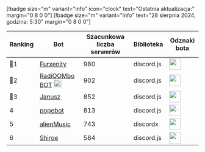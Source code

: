 [!badge size="m" variant="info" icon="clock" text="Ostatnia aktualizacja:" margin="0 8 0 0"] [!badge size="m" variant="info" text="28 sierpnia 2024, godzina: 5:30" margin="0 8 0 0"]

| Ranking | Bot                                                                                           | Szacunkowa liczba serwerów | Biblioteka | Odznaki bota |
| ---- | --------------------------------------------------------------------------------------------- | ------------------------ | ------------------------ | ------------------------ |
|    🥇1| [Furxenity](https://discord.com/oauth2/authorize?client_id=826778019179659314&permissions=8&scope=bot)       |               980 | discord.js | <img src="/static/badges/odznaki/supportscommands.svg" height="30" width="30"> |
|    🥈2| [RadiOOMbo BOT](https://discord.com/oauth2/authorize?client_id=675416683481006159&permissions=8&scope=bot) <img src="/static/badges/bots/boomfinity.svg" height="20" width="20">        |               902 | discord.js | <img src="/static/badges/odznaki/supportscommands.svg" height="30" width="30"> |
|    🥉3| [Janusz](https://discord.com/oauth2/authorize?client_id=421679109954076692&permissions=8&scope=bot)        |               852 | discord.js | <img src="/static/badges/odznaki/supportscommands.svg" height="30" width="30"> |
|    4| [popebot](https://discord.com/oauth2/authorize?client_id=997525532101050538&permissions=8&scope=bot)        |               813 | discord.js | <img src="/static/badges/odznaki/supportscommands.svg" height="30" width="30"> |
|    5| [alienMusic](https://discord.com/oauth2/authorize?client_id=1067159466811867266)        |               743 | discordx | <img src="/static/badges/odznaki/supportscommands.svg" height="30" width="30"> |
|    6| [Shiroe](https://discord.com/oauth2/authorize?client_id=782299960283627540&permissions=8&scope=bot)        |               584 | discord.js | <img src="/static/badges/odznaki/supportscommands.svg" height="30" width="30"> | 